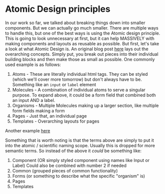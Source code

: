 # Atomic Design principles

In our work so far, we talked about breaking things down into smaller components. But we can actually go much smaller. There are multiple ways to handle this, but one of the best ways is using the Atomic design principle. This is going to look unnecessary at first, but it can help MASSIVELY with making components and layouts as reusable as possible. But first, let's take a look at what Atomic Design is. An original blog post [here](https://bradfrost.com/blog/post/atomic-web-design/) lays out the overarching concepts. Simply put, you break out pieces into their individual building blocks and then make those as small as possible. One commonly used example is as follows:

1. Atoms - These are literally individual html tags. They can be styled (which we'll cover more tomorrow) but don't always have to be. Something like an `input` or `label` element
2. Molecules - A combination of individual atoms to serve a singular purpose. To expand above, it could be a form field that combined both an input AND a label.
3. Organisms - Multiple Molecules making up a larger section, like multiple form fields making a form
4. Pages - Just that, an individual page
5. Templates - Overarching layouts for pages

Another example [here](https://github.com/diegohaz/arc/wiki/Atomic-Design)

Something that is worth noting is that the terms above are simply to put it into the atomic / scientific naming scope. Usually this is dropped for more semantic terms. So instead of the above it _could_ be something like:

1. Component (OR simply styled component using names like Input or Label) Could also be combined with number 2 if needed
2. Common (grouped pieces of common functionality)
3. Forms (or something to describe what the specific "organism" is)
4. Pages
5. Templates
